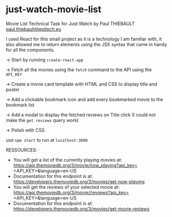 # just-watch-movie-list
Movie List Technical Task for Just Watch
by Paul THIEBAULT
paul.thiebault@epitech.eu

I used React for this small project as it is a technology I am familiar with, it also allowed me to return elements using the JSX syntax that came in handy for all the components.

-> Start by running `create-react-app`

-> Fetch all the movies using the `fetch` command to the API using the `API_KEY`

-> Create a movie card template with HTML and CSS to display title and poster

-> Add a clickable bookmark icon and add every bookmarked movie to the bookmark list

-> Add a modal to display the fetched reviews on Title click (I could not make the `get reviews` query work)

-> Polish with CSS


use `npm start` to run at `localhost:3000`


RESSOURCES:

- You will get a list of the currently playing movies at: https://api.themoviedb.org/3/movie/now_playing?api_key=<API_KEY>&language=en-US
- Documentation for this endpoint is at: https://developers.themoviedb.org/3/movies/get-now-playing
- You will get the reviews of your selected movie at: https://api.themoviedb.org/3/movie//reviews?api_key=<API_KEY>&language=en-US
- Documentation for this endpoint is at: https://developers.themoviedb.org/3/movies/get-movie-reviews

